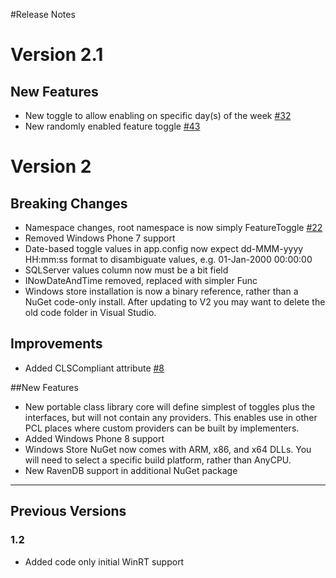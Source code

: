 #Release Notes 

# Version 2.1

## New Features

* New toggle to allow enabling on specific day(s) of the week [#32](https://github.com/jason-roberts/FeatureToggle/issues/32)
* New randomly enabled feature toggle [#43](https://github.com/jason-roberts/FeatureToggle/issues/43)

# Version 2

## Breaking Changes

* Namespace changes, root namespace is now simply FeatureToggle [#22](https://github.com/jason-roberts/FeatureToggle/issues/22)
* Removed Windows Phone 7 support
* Date-based toggle values in app.config now expect dd-MMM-yyyy HH:mm:ss format to disambiguate values, e.g. 01-Jan-2000 00:00:00
* SQLServer values column now must be a bit field
* INowDateAndTime removed, replaced with simpler Func<DateTime>
* Windows store installation is now a binary reference, rather than a NuGet code-only install. After updating to V2 you may want to delete the old code folder in Visual Studio.

## Improvements

* Added CLSCompliant attribute [#8](https://github.com/jason-roberts/FeatureToggle/pull/8)



##New Features

* New portable class library core will define simplest of toggles plus the interfaces, but will not contain any providers. This enables use in other PCL places where custom providers can be built by implementers. 
* Added Windows Phone 8 support
* Windows Store NuGet now comes with ARM, x86, and x64 DLLs. You will need to select a specific build platform, rather than AnyCPU.
* New RavenDB support in additional NuGet package


-------------------------------------------------

## Previous Versions

### 1.2

* Added code only initial WinRT support